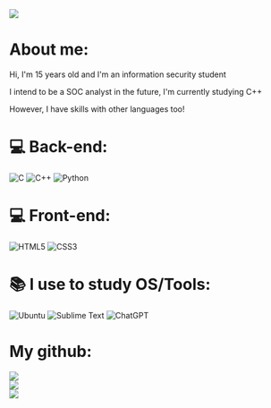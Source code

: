 
<body>
  <img src="https://i.pinimg.com/originals/3c/f4/42/3cf442eb0574a06127a2db3a6bd6e633.gif"/>
  
  <h1>About me:</h1>
  <p>Hi, I'm 15 years old and I'm an information security student</p>
  <p>I intend to be a SOC analyst in the future, I'm currently studying C++</p>
  <p></p>However, I have skills with other languages ​​too!</p>
  
  # 💻 Back-end:
  ![C](https://img.shields.io/badge/c-%2300599C.svg?style=for-the-badge&logo=c&logoColor=white)
  ![C++](https://img.shields.io/badge/c++-%2300599C.svg?style=for-the-badge&logo=c%2B%2B&logoColor=white)
  ![Python](https://img.shields.io/badge/python-3670A0?style=for-the-badge&logo=python&logoColor=ffdd54)


  # 💻 Front-end: 
  ![HTML5](https://img.shields.io/badge/html5-%23E34F26.svg?style=for-the-badge&logo=html5&logoColor=white)
  ![CSS3](https://img.shields.io/badge/css3-%231572B6.svg?style=for-the-badge&logo=css3&logoColor=white)

  # 📚 I use to study OS/Tools:
  ![Ubuntu](https://img.shields.io/badge/Ubuntu-E95420?style=for-the-badge&logo=ubuntu&logoColor=white)
  ![Sublime Text](https://img.shields.io/badge/sublime_text-%23575757.svg?style=for-the-badge&logo=sublime-text&logoColor=important)
  ![ChatGPT](https://img.shields.io/badge/chatGPT-74aa9c?style=for-the-badge&logo=openai&logoColor=white)

  # My github:
  ![](https://github-readme-stats.vercel.app/api?username=ackydev&theme=midnight-purple&hide_border=false&include_all_commits=false&count_private=false)<br/>
  ![](https://github-readme-streak-stats.herokuapp.com/?user=ackydev&theme=midnight-purple&hide_border=false)<br/>
  ![](https://github-readme-stats.vercel.app/api/top-langs/?username=ackydev&theme=midnight-purple&hide_border=false&include_all_commits=false&count_private=false&layout=compact)
</body>
